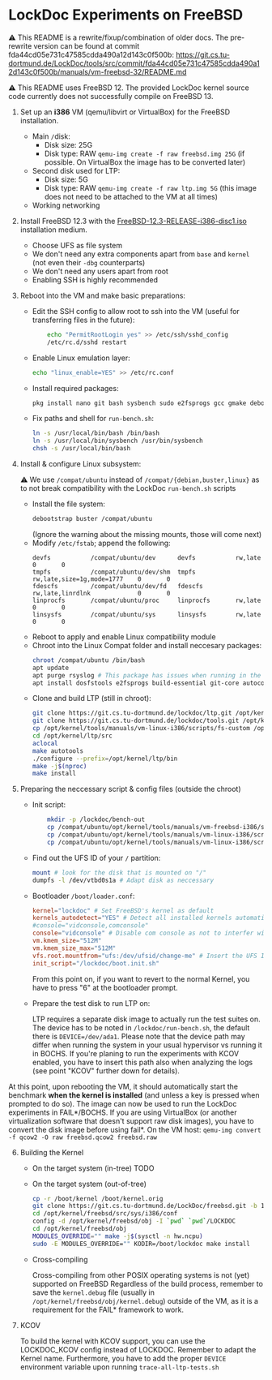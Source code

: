# LockDoc Experiments on FreeBSD

⚠️ This README is a rewrite/fixup/combination of older docs. The pre-rewrite version can be found at commit fda44cd05e731c47585cdda490a12d143c0f500b: https://git.cs.tu-dortmund.de/LockDoc/tools/src/commit/fda44cd05e731c47585cdda490a12d143c0f500b/manuals/vm-freebsd-32/README.md

⚠️ This README uses FreeBSD 12. The provided LockDoc kernel source code currently does not successfully compile on FreeBSD 13.

1. Set up an **i386** VM (qemu/libvirt or VirtualBox) for the FreeBSD installation.
    * Main `/`disk:
        * Disk size: 25G
        * Disk type: RAW `qemu-img create -f raw freebsd.img 25G` (if possible. On VirtualBox the image has to be converted later)
    * Second disk used for LTP:
        * Disk size: 5G
        * Disk type: RAW `qemu-img create -f raw ltp.img 5G` (this image does not need to be attached to the VM at all times)
    * Working networking
2. Install FreeBSD 12.3 with the [FreeBSD-12.3-RELEASE-i386-disc1.iso](https://download.freebsd.org/releases/i386/i386/ISO-IMAGES/12.3/FreeBSD-12.3-RELEASE-i386-disc1.iso) installation medium.
    * Choose UFS as file system
    * We don't need any extra components apart from `base` and `kernel` (not even their `-dbg` counterparts)
    * We don't need any users apart from root
    * Enabling SSH is highly recommended
3. Reboot into the VM and make basic preparations:
    * Edit the SSH config to allow root to ssh into the VM (useful for transferring files in the future):
        ```sh
            echo "PermitRootLogin yes" >> /etc/ssh/sshd_config
            /etc/rc.d/sshd restart
        ```
    * Enable Linux emulation layer:
        ```sh
        echo "linux_enable=YES" >> /etc/rc.conf
        ```
    * Install required packages:
        ```sh
        pkg install nano git bash sysbench sudo e2fsprogs gcc gmake debootstrap tmux
        ```
    * Fix paths and shell for `run-bench.sh`:
        ```sh
        ln -s /usr/local/bin/bash /bin/bash
        ln -s /usr/local/bin/sysbench /usr/bin/sysbench
        chsh -s /usr/local/bin/bash
        ```
4. Install & configure Linux subsystem:
    
    ⚠️ We use `/compat/ubuntu` instead of `/compat/{debian,buster,linux}` as to not break compatibility with the LockDoc `run-bench.sh` scripts

    * Install the file system:
        ```sh
        debootstrap buster /compat/ubuntu
        ```
        (Ignore the warning about the missing mounts, those will come next)
    * Modify `/etc/fstab`; append the following:
        ```
        devfs           /compat/ubuntu/dev      devfs           rw,late                      0       0
        tmpfs           /compat/ubuntu/dev/shm  tmpfs           rw,late,size=1g,mode=1777    0       0
        fdescfs         /compat/ubuntu/dev/fd   fdescfs         rw,late,linrdlnk             0       0
        linprocfs       /compat/ubuntu/proc     linprocfs       rw,late                      0       0
        linsysfs        /compat/ubuntu/sys      linsysfs        rw,late                      0       0
        ```
    * Reboot to apply and enable Linux compatibility module
    * Chroot into the Linux Compat folder and install neccesary packages:
        ```sh
        chroot /compat/ubuntu /bin/bash
        apt update
        apt purge rsyslog # This package has issues when running in the FreeBSD compatiblity environment
        apt install dosfstools e2fsprogs build-essential git-core autoconf nano util-linux automake pkg-config
        ```
    * Clone and build LTP (still in chroot):
        ```sh
        git clone https://git.cs.tu-dortmund.de/lockdoc/ltp.git /opt/kernel/ltp/src
        git clone https://git.cs.tu-dortmund.de/lockdoc/tools.git /opt/kernel/tools
        cp /opt/kernel/tools/manuals/vm-linux-i386/scripts/fs-custom /opt/kernel/tools/manuals/vm-linux-i386/scripts/syscalls-custom /opt/kernel/ltp/src/runtest
        cd /opt/kernel/ltp/src
        aclocal
        make autotools
        ./configure --prefix=/opt/kernel/ltp/bin
        make -j$(nproc)
        make install
        ```
5. Preparing the neccessary script & config files (outside the chroot)
    * Init script:
        ```sh
            mkdir -p /lockdoc/bench-out
            cp /compat/ubuntu/opt/kernel/tools/manuals/vm-freebsd-i386/scripts/* /lockdoc
            cp /compat/ubuntu/opt/kernel/tools/manuals/vm-linux-i386/scripts/run-bench.sh /lockdoc
            cp /compat/ubuntu/opt/kernel/tools/manuals/vm-linux-i386/scripts/fork.c /lockdoc/bench-out
        ```
    * Find out the UFS ID of your `/` partition:
        ```sh
        mount # look for the disk that is mounted on "/"
        dumpfs -l /dev/vtbd0s1a # Adapt disk as neccessary
        ```
    * Bootloader `/boot/loader.conf`:
        ```conf
        kernel="lockdoc" # Set FreeBSD's kernel as default
        kernels_autodetect="YES" # Detect all installed kernels automatically
        #console="vidconsole,comconsole"
        console="vidconsole" # Disable com console as not to interfer with LockDoc
        vm.kmem_size="512M"
        vm.kmem_size_max="512M"
        vfs.root.mountfrom="ufs:/dev/ufsid/change-me" # Insert the UFS ID of the previous step here
        init_script="/lockdoc/boot.init.sh"
        ```
        From this point on, if you want to revert to the normal Kernel, you have to press "6" at the bootloader prompt.

    * Prepare the test disk to run LTP on:

        LTP requires a separate disk image to actually run the test suites on. The device has to be noted in `/lockdoc/run-bench.sh`, the default there is `DEVICE=/dev/ada1`. Please note that the device path may differ when running the system in your usual hypervisor vs running it in BOCHS. If you're planing to run the experiments with KCOV enabled, you have to insert this path also when analyzing the logs (see point "KCOV" further down for details).


At this point, upon rebooting the VM, it should automatically start the benchmark **when the kernel is installed** (and unless a key is pressed when prompted to do so). The image can now be used to run the LockDoc experiments in FAIL*/BOCHS. If you are using VirtualBox (or another virtualization software that doesn't support raw disk images), you have to convert the disk image before using fail*. On the VM host: ```qemu-img convert -f qcow2 -O raw freebsd.qcow2 freebsd.raw```

6. Building the Kernel
    * On the target system (in-tree)
        TODO
    * On the target system (out-of-tree)
        ```sh
        cp -r /boot/kernel /boot/kernel.orig
        git clone https://git.cs.tu-dortmund.de/LockDoc/freebsd.git -b 13.0-lockdoc /opt/kernel/freebsd/src
        cd /opt/kernel/freebsd/src/sys/i386/conf
        config -d /opt/kernel/freebsd/obj -I `pwd` `pwd`/LOCKDOC
        cd /opt/kernel/freebsd/obj
        MODULES_OVERRIDE="" make -j$(sysctl -n hw.ncpu)
        sudo -E MODULES_OVERRIDE="" KODIR=/boot/lockdoc make install
        ```
    * Cross-compiling

        Cross-compiling from other POSIX operating systems is not (yet) supported on FreeBSD
    Regardless of the build process, remember to save the `kernel.debug` file (usually in `/opt/kernel/freebsd/obj/kernel.debug`) outside of the VM, as it is a requirement for the FAIL* framework to work.

7. KCOV

    To build the kernel with KCOV support, you can use the LOCKDOC_KCOV config instead of LOCKDOC. Remember to adapt the Kernel name.
    Furthermore, you have to add the proper `DEVICE` environment variable upon running `trace-all-ltp-tests.sh`